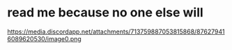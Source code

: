 # read me because no one else will
https://media.discordapp.net/attachments/713759887053815868/876279416089620530/image0.png

